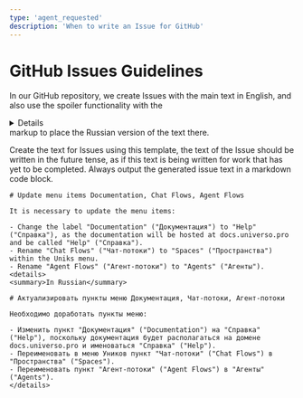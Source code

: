 ```yaml
---
type: 'agent_requested'
description: 'When to write an Issue for GitHub'
---
```


# GitHub Issues Guidelines

In our GitHub repository, we create Issues with the main text in English, and also use the spoiler functionality with the <details></details> markup to place the Russian version of the text there.

Create the text for Issues using this template, the text of the Issue should be written in the future tense, as if this text is being written for work that has yet to be completed. Always output the generated issue text in a markdown code block.

```
# Update menu items Documentation, Chat Flows, Agent Flows

It is necessary to update the menu items:

- Change the label "Documentation" ("Документация") to "Help" ("Справка"), as the documentation will be hosted at docs.universo.pro and be called "Help" ("Справка").
- Rename "Chat Flows" ("Чат‑потоки") to "Spaces" ("Пространства") within the Uniks menu.
- Rename "Agent Flows" ("Агент‑потоки") to "Agents" ("Агенты").
<details>
<summary>In Russian</summary>

# Актуализировать пункты меню Документация, Чат‑потоки, Агент‑потоки

Необходимо доработать пункты меню:

- Изменить пункт "Документация" ("Documentation") на "Справка" ("Help"), поскольку документация будет располагаться на домене docs.universo.pro и именоваться "Справка" ("Help").
- Переименовать в меню Уников пункт "Чат‑потоки" ("Chat Flows") в "Пространства" ("Spaces").
- Переименовать пункт "Агент‑потоки" ("Agent Flows") в "Агенты" ("Agents").
</details>
```
